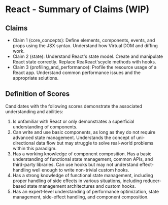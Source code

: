 # React - Summary of Claims (WIP)

## Claims

- Claim 1 (core_concepts): Define elements, components, events, and props using the JSX syntax. Understand how Virtual DOM and diffing work.
- Claim 2 (state): Understand React's state model. Create and manipulate React state correctly. Replace ReaReact'scycle methods with hooks.
- Claim 3 (profiling_and_performance): Profile the resource usage of a React app. Understand common performance issues and the appropriate solutions.

## Definition of Scores

Candidates with the following scores demonstrate the associated understanding and abilities:

1. Is unfamiliar with React or only demonstrates a superficial understanding of components.
2. Can write and use basic components, as long as they do not require advanced state management. Understands the concept of uni-directional data flow but may struggle to solve real-world problems within this paradigm.
3. Has a working knowledge of component composition. Has a basic understanding of functional state management, common APIs, and third-party libraries. Can use hooks but may not understand effect-handling well enough to write non-trivial custom hooks.
4. Has a strong knowledge of functional state management, including proper handling of side effects in various situations, including reducer-based state management architectures and custom hooks.
5. Has an expert-level understanding of performance optimization, state management, side-effect handling, and component composition.
